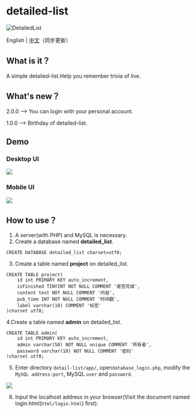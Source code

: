 # detailed-list

![DetailedList](https://img.shields.io/badge/DetailedList-2.0.0-orange)

English | [中文](https://github.com/Jackie1123/detailed-list/blob/master/README_ZN.md)（同步更新）

## What is it？
A simple detailed-list.Help you remember trivia of live.
## What's new？
2.0.0 ——> You can login with your personal account.

1.0.0 ——> Birthday of detailed-list.
## Demo
### Desktop UI
![](https://s1.ax1x.com/2020/09/09/w34jTe.png)
### Mobile UI
![](https://s1.ax1x.com/2020/09/09/w35A0S.jpg)
## How to use？
1. A server(with PHP) and MySQL is necessary.
2. Create a database named **detailed_list**.
```MySQL
CREATE DATABASE detailed_list charset=utf8;
```
3. Create a table named **project** on detailed_list.
```MySQL
CREATE TABLE project(
    id int PRIMARY KEY auto_increment,
    isFinished TINYINT NOT NULL COMMENT '是否完成',
    content text NOT NULL COMMENT '内容',
    pub_time INT NOT NULL COMMENT '时间戳',
    label varchar(10) COMMENT '标签'
)charset utf8;
```
4.Create a table named **admin** on detailed_list.
```
CREATE TABLE admin(
    id int PRIMARY KEY auto_increment,
    admin varchar(50) NOT NULL unique COMMENT '所有者',
    password varchar(18) NOT NULL COMMENT '密码'
)charset utf8;
```
5. Enter directory ```detail-list/app/```, open```database_login.php```, modify the ```MySQL address:port```, MySQL ```user``` and ```password```.

![](https://s1.ax1x.com/2020/07/01/NTTBOe.jpg)

6. Input the localhost address in your browser(Visit the document named login.html(```html/login.html```) first).